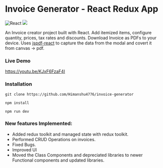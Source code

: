 # Invoice Generator - React Redux App
![React](https://img.shields.io/badge/react-%2320232a.svg?style=for-the-badge&logo=react&logoColor=%2361DAFB) ![](https://img.shields.io/badge/bootstrap-%23563D7C.svg?style=for-the-badge&logo=bootstrap&logoColor=white)

An Invoice creator project built with React. Add itemized items, configure quantity, prices, tax rates and discounts. Download Invoice as PDFs to your device. Uses [jspdf-react](https://www.npmjs.com/package/jspdf-react) to capture the data from the modal and covert it from canvas -> pdf.

### Live Demo
https://youtu.be/KJxF6FzaF4I

### Installation

```
git clone https://github.com/Himanshu4776/invoice-generator

npm install

npm run dev
```

### New features Implemented:
- Added redux toolkit and managed state with redux toolkit.
- Performed CRUD Operations on invoices.
- Fixed Bugs.
- Improved UI
- Moved the Class Components and depreciated libraries to newer Functional components and updated libraries.

